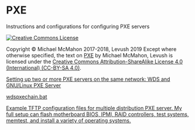 # PXE
Instructions and configurations for configuring PXE servers

<a rel="license" href="http://creativecommons.org/licenses/by-sa/4.0/"><img alt="Creative Commons License" style="border-width:0" src="https://i.creativecommons.org/l/by-sa/4.0/88x31.png" /></a>

Copyright © Michael McMahon 2017-2018, Levush 2019  Except where otherwise specified, the
text on
[PXE](https://github.com/levush/PXE/) by Michael McMahon, Levush is
licensed under the
[Creative Commons Attribution-ShareAlike License 4.0 (International) (CC-BY-SA 4.0)](https://creativecommons.org/licenses/by-sa/4.0/).

[Setting up two or more PXE servers on the same network: WDS and GNU/Linux PXE Server](https://github.com/levush/PXE/blob/master/PXEchain.md)

[wdspxechain.bat](https://github.com/levush/PXE/blob/master/wdspxechain.bat)

[Example TFTP configuration files for multiple distribution PXE server.  My full setup can flash motherboard BIOS, IPMI, RAID controllers, test systems, memtest, and install a variety of operating systems.](https://github.com/levush/PXE/tree/master/tftpboot)
